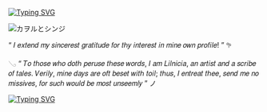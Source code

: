 [![Typing SVG](https://readme-typing-svg.demolab.com?font=Fira+Code&weight=200&duration=6000&pause=1000&color=000000C3&width=435&lines=%E2%94%80%E2%94%80%E2%94%80%E2%94%80+%E2%9C%A7+%E7%9A%86%E3%81%95%E3%82%93%E3%81%93%E3%82%93%E3%81%AB%E3%81%A1%E3%81%AF%E3%80%82.%F0%96%A5%94+%DD%81+%CB%96+%E2%94%80%E2%94%80%E2%94%80%E2%94%80)](https://git.io/typing-svg)

       
![カヲルとシンジ](https://example.com/image.png)


   “ 𝐼 𝑒𝑥𝑡𝑒𝑛𝑑 𝑚𝑦 𝑠𝑖𝑛𝑐𝑒𝑟𝑒𝑠𝑡 𝑔𝑟𝑎𝑡𝑖𝑡𝑢𝑑𝑒 𝑓𝑜𝑟 𝑡ℎ𝑦 𝑖𝑛𝑡𝑒𝑟𝑒𝑠𝑡 𝑖𝑛 𝑚𝑖𝑛𝑒 𝑜𝑤𝑛 𝑝𝑟𝑜𝑓𝑖𝑙𝑒! ” 𖧧
   
  
   𓂅 “ 𝑇𝑜 𝑡ℎ𝑜𝑠𝑒 𝑤ℎ𝑜 𝑑𝑜𝑡ℎ 𝑝𝑒𝑟𝑢𝑠𝑒 𝑡ℎ𝑒𝑠𝑒 𝑤𝑜𝑟𝑑𝑠, 𝐼 𝑎𝑚 𝐿𝑖𝑙𝑛𝑖𝑐𝑖𝑎, 𝑎𝑛 𝑎𝑟𝑡𝑖𝑠𝑡 𝑎𝑛𝑑 𝑎 𝑠𝑐𝑟𝑖𝑏𝑒 𝑜𝑓 𝑡𝑎𝑙𝑒𝑠. 𝑉𝑒𝑟𝑖𝑙𝑦, 𝑚𝑖𝑛𝑒 𝑑𝑎𝑦𝑠 𝑎𝑟𝑒 𝑜𝑓𝑡 𝑏𝑒𝑠𝑒𝑡 𝑤𝑖𝑡ℎ 𝑡𝑜𝑖𝑙; 𝑡ℎ𝑢𝑠, 𝐼 𝑒𝑛𝑡𝑟𝑒𝑎𝑡 𝑡ℎ𝑒𝑒, 𝑠𝑒𝑛𝑑 𝑚𝑒 𝑛𝑜 𝑚𝑖𝑠𝑠𝑖𝑣𝑒𝑠, 𝑓𝑜𝑟 𝑠𝑢𝑐ℎ 𝑤𝑜𝑢𝑙𝑑 𝑏𝑒 𝑚𝑜𝑠𝑡 𝑢𝑛𝑠𝑒𝑒𝑚𝑙𝑦 ” ノ


 
[![Typing SVG](https://readme-typing-svg.demolab.com?font=Fira+Code&weight=200&duration=6000&pause=&color=FFFFFF&width=435&lines=%EF%B9%8B%EF%B9%8B%EF%B9%8B%EF%B9%8B%EF%B9%8B%EF%B9%8B%EF%B9%8B+%E2%80%A7%E2%82%8A%CB%9A+%E2%8A%B1+%E2%99%B0+%F0%93%86%99+%E2%80%A7%E2%82%8A%C2%B0+%EF%B9%8B%EF%B9%8B%EF%B9%8B%EF%B9%8B%EF%B9%8B%EF%B9%8B%EF%B9%8B)](https://git.io/typing-svg)
